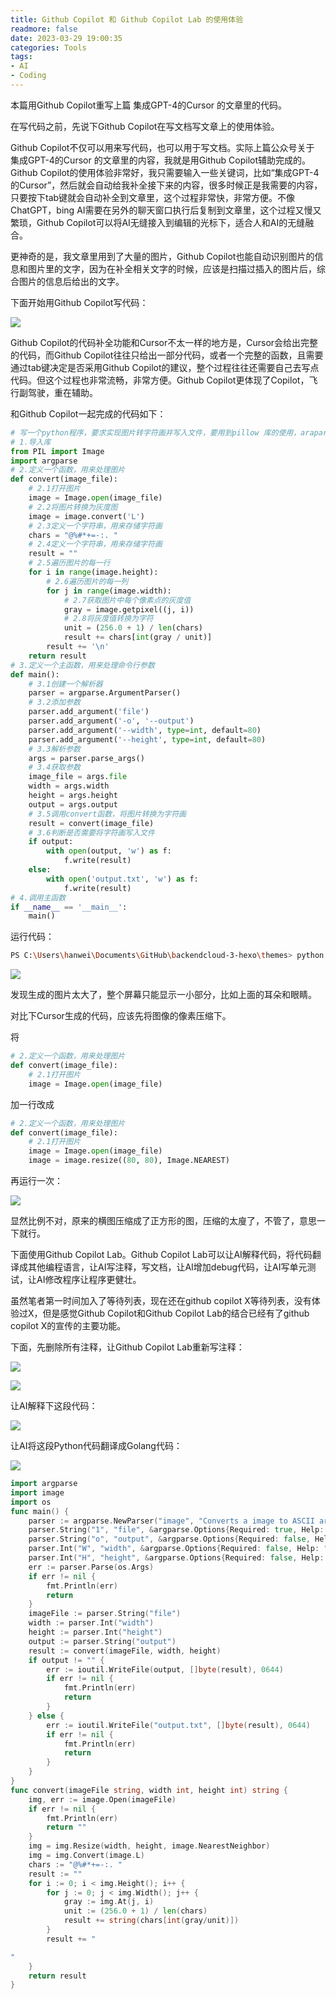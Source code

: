 ```yaml
---
title: Github Copilot 和 Github Copilot Lab 的使用体验
readmore: false
date: 2023-03-29 19:00:35
categories: Tools
tags:
- AI
- Coding
---
```


本篇用Github Copilot重写上篇 集成GPT-4的Cursor 的文章里的代码。

在写代码之前，先说下Github Copilot在写文档写文章上的使用体验。

Github Copilot不仅可以用来写代码，也可以用于写文档。实际上篇公众号关于 集成GPT-4的Cursor 的文章里的内容，我就是用Github Copilot辅助完成的。Github Copilot的使用体验非常好，我只需要输入一些关键词，比如“集成GPT-4的Cursor”，然后就会自动给我补全接下来的内容，很多时候正是我需要的内容，只要按下tab键就会自动补全到文章里，这个过程非常快，非常方便。不像ChatGPT，bing AI需要在另外的聊天窗口执行后复制到文章里，这个过程又慢又繁琐，Github Copilot可以将AI无缝接入到编辑的光标下，适合人和AI的无缝融合。

更神奇的是，我文章里用到了大量的图片，Github Copilot也能自动识别图片的信息和图片里的文字，因为在补全相关文字的时候，应该是扫描过插入的图片后，综合图片的信息后给出的文字。

下面开始用Github Copilot写代码：

![](/images/github-copilot-cursor/2023-03-29-14-13-40.png)

Github Copilot的代码补全功能和Cursor不太一样的地方是，Cursor会给出完整的代码，而Github Copilot往往只给出一部分代码，或者一个完整的函数，且需要通过tab键决定是否采用Github Copilot的建议，整个过程往往还需要自己去写点代码。但这个过程也非常流畅，非常方便。Github Copilot更体现了Copilot，飞行副驾驶，重在辅助。

和Github Copilot一起完成的代码如下：

```python
# 写一个python程序，要求实现图片转字符画并写入文件，要用到pillow 库的使用，araparse库的使用，以及文件的读写
# 1.导入库
from PIL import Image
import argparse
# 2.定义一个函数，用来处理图片
def convert(image_file):
    # 2.1打开图片
    image = Image.open(image_file)
    # 2.2将图片转换为灰度图
    image = image.convert('L')
    # 2.3定义一个字符串，用来存储字符画
    chars = "@%#*+=-:. "
    # 2.4定义一个字符串，用来存储字符画
    result = ""
    # 2.5遍历图片的每一行
    for i in range(image.height):
        # 2.6遍历图片的每一列
        for j in range(image.width):
            # 2.7获取图片中每个像素点的灰度值
            gray = image.getpixel((j, i))
            # 2.8将灰度值转换为字符
            unit = (256.0 + 1) / len(chars)
            result += chars[int(gray / unit)]
        result += '\n'
    return result
# 3.定义一个主函数，用来处理命令行参数
def main():
    # 3.1创建一个解析器
    parser = argparse.ArgumentParser()
    # 3.2添加参数
    parser.add_argument('file')
    parser.add_argument('-o', '--output')
    parser.add_argument('--width', type=int, default=80)
    parser.add_argument('--height', type=int, default=80)
    # 3.3解析参数
    args = parser.parse_args()
    # 3.4获取参数
    image_file = args.file
    width = args.width
    height = args.height
    output = args.output
    # 3.5调用convert函数，将图片转换为字符画
    result = convert(image_file)
    # 3.6判断是否需要将字符画写入文件
    if output:
        with open(output, 'w') as f:
            f.write(result)
    else:
        with open('output.txt', 'w') as f:
            f.write(result)
# 4.调用主函数
if __name__ == '__main__':
    main()
```

运行代码：

```bash
PS C:\Users\hanwei\Documents\GitHub\backendcloud-3-hexo\themes> python main.py .\golang.png
```

![](/images/github-copilot-cursor/2023-03-29-14-20-49.png)

发现生成的图片太大了，整个屏幕只能显示一小部分，比如上面的耳朵和眼睛。

对比下Cursor生成的代码，应该先将图像的像素压缩下。

将

```python
# 2.定义一个函数，用来处理图片
def convert(image_file):
    # 2.1打开图片
    image = Image.open(image_file)
```

加一行改成

```python
# 2.定义一个函数，用来处理图片
def convert(image_file):
    # 2.1打开图片
    image = Image.open(image_file)
    image = image.resize((80, 80), Image.NEAREST)
```

再运行一次：

![](/images/github-copilot-cursor/2023-03-29-14-33-06.png)

显然比例不对，原来的横图压缩成了正方形的图，压缩的太廋了，不管了，意思一下就行。

下面使用Github Copilot Lab。Github Copilot Lab可以让AI解释代码，将代码翻译成其他编程语言，让AI写注释，写文档，让AI增加debug代码，让AI写单元测试，让AI修改程序让程序更健壮。

虽然笔者第一时间加入了等待列表，现在还在github copilot X等待列表，没有体验过X，但是感觉Github Copilot和Github Copilot Lab的结合已经有了github copilot X的宣传的主要功能。

下面，先删除所有注释，让Github Copilot Lab重新写注释：

![](/images/github-copilot-cursor/2023-03-29-14-38-39.png)

![](/images/github-copilot-cursor/2023-03-29-14-43-58.png)

让AI解释下这段代码：

![](/images/github-copilot-cursor/2023-03-29-14-47-44.png)

让AI将这段Python代码翻译成Golang代码：

![](/images/github-copilot-cursor/2023-03-29-14-53-20.png)

```go
import argparse
import image
import os
func main() {
    parser := argparse.NewParser("image", "Converts a image to ASCII art")
    parser.String("1", "file", &argparse.Options{Required: true, Help: "Image file"})
    parser.String("o", "output", &argparse.Options{Required: false, Help: "Output file", Default: ""})
    parser.Int("W", "width", &argparse.Options{Required: false, Help: "Width of the output image", Default: 80})
    parser.Int("H", "height", &argparse.Options{Required: false, Help: "Height of the output image", Default: 80})
    err := parser.Parse(os.Args)
    if err != nil {
        fmt.Println(err)
        return
    }
    imageFile := parser.String("file")
    width := parser.Int("width")
    height := parser.Int("height")
    output := parser.String("output")
    result := convert(imageFile, width, height)
    if output != "" {
        err := ioutil.WriteFile(output, []byte(result), 0644)
        if err != nil {
            fmt.Println(err)
            return
        }
    } else {
        err := ioutil.WriteFile("output.txt", []byte(result), 0644)
        if err != nil {
            fmt.Println(err)
            return
        }
    }
}
func convert(imageFile string, width int, height int) string {
    img, err := image.Open(imageFile)
    if err != nil {
        fmt.Println(err)
        return ""
    }
    img = img.Resize(width, height, image.NearestNeighbor)
    img = img.Convert(image.L)
    chars := "@%#*+=-:. "
    result := ""
    for i := 0; i < img.Height(); i++ {
        for j := 0; j < img.Width(); j++ {
            gray := img.At(j, i)
            unit := (256.0 + 1) / len(chars)
            result += string(chars[int(gray/unit)])
        }
        result += "

"
    }
    return result
}
```